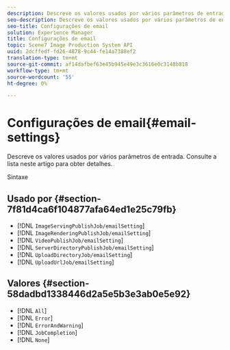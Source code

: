 ```yaml
---
description: Descreve os valores usados por vários parâmetros de entrada. Consulte a lista neste artigo para obter detalhes.
seo-description: Descreve os valores usados por vários parâmetros de entrada. Consulte a lista neste artigo para obter detalhes.
seo-title: Configurações de email
solution: Experience Manager
title: Configurações de email
topic: Scene7 Image Production System API
uuid: 2dcffedf-fd26-4878-9c44-fe14a7388ef2
translation-type: tm+mt
source-git-commit: af14dafbef63e45b945e49e3c3616e0c3148b818
workflow-type: tm+mt
source-wordcount: '55'
ht-degree: 0%

---
```



# Configurações de email{#email-settings}

Descreve os valores usados por vários parâmetros de entrada. Consulte a lista neste artigo para obter detalhes.

Sintaxe

## Usado por {#section-7f81d4ca6f104877afa64ed1e25c79fb}

* [!DNL `ImageServingPublishJob/emailSetting`]
* [!DNL `ImageRenderingPublishJob/emailSetting`]
* [!DNL `VideoPublishJob/emailSetting`]
* [!DNL `ServerDirectoryPublishJob/emailSetting`]
* [!DNL `UploadDirectoryJob/emailSetting`]
* [!DNL `UploadUrlJob/emailSetting`]

## Valores {#section-58dadbd1338446d2a5e5b3e3ab0e5e92}

* [!DNL `All`]
* [!DNL `Error`]
* [!DNL `ErrorAndWarning`]
* [!DNL `JobCompletion`]
* [!DNL `None`]

